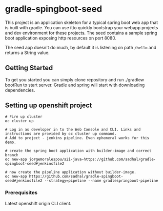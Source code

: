 # gradle-spingboot-seed
This project is an application skeleton for a typical spring boot web app that is built with gradle. You can use itto quickly bootstrap your webapp projects and dev environment for these projects.
The seed contains a sample spring boot application exposing http resources on port 8080.

The seed app doesn't do much, by default it is listening on path ```/hello``` and returns a String value.

## Getting Started
To get you started you can simply clone repository and run ./gradlew bootRun to start server. Gradle and spring will start with downloading dependencies.

## Setting up openshift project
```
# Fire up cluster
oc cluster up

# Log in as developer in to the Web Console and CLI. Links and instructions are provided by oc cluster up command.
# Add to project - jenkins pipeline. Even ephemeral works for this demo.

# create the spring boot application with builder-image and correct branch
oc new-app jorgemoralespou/s2i-java~https://github.com/sadhal/gradle-spingboot-seed#jenkinsfile2

# now create the pipeline application without builder-image.
oc new-app https://github.com/sadhal/gradle-spingboot-seed#jenkinsfile2 --strategy=pipeline --name gradlespringboot-pipeline
```

### Prerequisites
Latest openshift origin CLI client.
